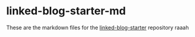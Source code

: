 # linked-blog-starter-md
These are the markdown files for the [linked-blog-starter](https://github.com/matthewwong525/linked-blog-starter) repository
raaah